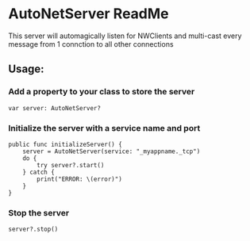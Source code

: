 # AutoNetServer ReadMe

This server will automagically listen for NWClients and multi-cast every message from 1 connction to all other connections

## Usage:

### Add a property to your class to store the server
```
var server: AutoNetServer?
```
### Initialize the server with a service name and port
```
public func initializeServer() {
    server = AutoNetServer(service: "_myappname._tcp")
    do {
        try server?.start()
    } catch {
        print("ERROR: \(error)")
    }
}
```
### Stop the server
```
server?.stop()
```
